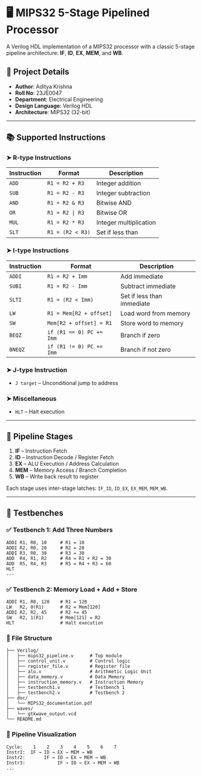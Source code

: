 # 🖥️ MIPS32 5-Stage Pipelined Processor
A Verilog HDL implementation of a MIPS32 processor with a classic 5-stage pipeline architecture: **IF**, **ID**, **EX**, **MEM**, and **WB**.

## 📌 Project Details
- **Author**: Aditya Krishna  
- **Roll No**: 23JE0047  
- **Department**: Electrical Engineering  
- **Design Language**: Verilog HDL  
- **Architecture**: MIPS32 (32-bit)

---

## 📚 Supported Instructions

### ➤ **R-type Instructions**
| Instruction | Format            | Description                     |
|------------|-------------------|---------------------------------|
| `ADD`      | `R1 = R2 + R3`    | Integer addition                |
| `SUB`      | `R1 = R2 - R3`    | Integer subtraction             |
| `AND`      | `R1 = R2 & R3`    | Bitwise AND                     |
| `OR`       | `R1 = R2 \| R3`   | Bitwise OR                      |
| `MUL`      | `R1 = R2 * R3`    | Integer multiplication          |
| `SLT`      | `R1 = (R2 < R3)`  | Set if less than                |

### ➤ **I-type Instructions**
| Instruction | Format                    | Description                  |
|------------|---------------------------|------------------------------|
| `ADDI`     | `R1 = R2 + Imm`           | Add immediate                |
| `SUBI`     | `R1 = R2 - Imm`           | Subtract immediate           |
| `SLTI`     | `R1 = (R2 < Imm)`         | Set if less than immediate   |
| `LW`       | `R1 = Mem[R2 + offset]`   | Load word from memory        |
| `SW`       | `Mem[R2 + offset] = R1`   | Store word to memory         |
| `BEQZ`     | `if (R1 == 0) PC += Imm`  | Branch if zero               |
| `BNEQZ`    | `if (R1 != 0) PC += Imm`  | Branch if not zero           |

### ➤ **J-type Instruction**
- `J target` – Unconditional jump to address

### ➤ **Miscellaneous**
- `HLT` – Halt execution

---

## 🔁 Pipeline Stages

1. **IF** – Instruction Fetch
2. **ID** – Instruction Decode / Register Fetch
3. **EX** – ALU Execution / Address Calculation
4. **MEM** – Memory Access / Branch Completion
5. **WB** – Write back result to register

Each stage uses inter-stage latches: `IF_ID`, `ID_EX`, `EX_MEM`, `MEM_WB`.

---

## 🧪 Testbenches

### ✅ Testbench 1: Add Three Numbers
```assembly
ADDI R1, R0, 10     # R1 = 10
ADDI R2, R0, 20     # R2 = 20
ADDI R3, R0, 30     # R3 = 30
ADD  R4, R1, R2     # R4 = R1 + R2 = 30
ADD  R5, R4, R3     # R5 = R4 + R3 = 60
HLT
---
```


### ✅ Testbench 2: Memory Load + Add + Store
```assembly
ADDI R1, R0, 120    # R1 = 120
LW   R2, 0(R1)      # R2 = Mem[120]
ADDI R2, R2, 45     # R2 += 45
SW   R2, 1(R1)      # Mem[121] = R2
HLT                 # Halt execution
```


### 🔧 File Structure
```
├── Verilog/
│   ├── mips32_pipeline.v      # Top module
│   ├── control_unit.v         # Control logic
│   ├── register_file.v        # Register file
│   ├── alu.v                  # Arithmetic Logic Unit
│   ├── data_memory.v          # Data Memory
│   ├── instruction_memory.v   # Instruction Memory
│   ├── testbench1.v           # Testbench 1
│   ├── testbench2.v           # Testbench 2
├── doc/
│   └── MIPS32_documentation.pdf
├── waves/
│   └── gtkwave_output.vcd
└── README.md
```

### 🧠 Pipeline Visualization
```
Cycle:    1    2    3    4    5    6    7
Instr1:  IF → ID → EX → MEM → WB
Instr2:       IF → ID → EX → MEM → WB
Instr3:            IF → ID → EX → MEM → WB
...
```




